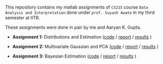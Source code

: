 This repository contains my matlab assignments of `CS215` course `Data Analysis and Interpretation` done under `prof. Suyash Awate` in my third semester at IITB.

These assignments were done in pair by me and Aaryan K. Gupta.

* **Assignment 1:** Distributions and Estimation ([code](./assignment1/code) / [report](./assignment1/report) / [results](./assignment1/results) )

* **Assignment 2:** Multivariate Gaussian and PCA ([code](./assignment2/code) / [report](./assignment2/report) / [results](./assignment2/results) )

* **Assignment 3:** Bayesian Estimation ([code](./assignment3/code) / [report](./assignment3/report) / [results](./assignment3/results) )
